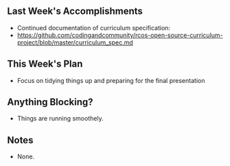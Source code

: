 ## Last Week's Accomplishments

- Continued documentation of curriculum specification:
- https://github.com/codingandcommunity/rcos-open-source-curriculum-project/blob/master/curriculum_spec.md
## This Week's Plan
- Focus on tidying things up and preparing for the final presentation
## Anything Blocking?
- Things are running smoothely.
## Notes

- None.
